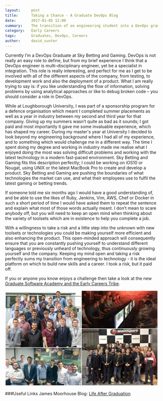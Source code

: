 ```yaml
---
layout:     post
title:      Taking a Chance - A Graduate DevOps Blog
date:       2017-01-05 12:00
summary:    The transition of an engineering student into a DevOps graduate, through the Software Academy at Sky Betting and Gaming. 
category:   Early Careers
tags:       Graduates, DevOps, Careers
author:     david_sunter
---
```


Currently I’m a DevOps Graduate at Sky Betting and Gaming.  DevOps is not really an easy role to define, but from my brief experience I think that a DevOps engineer is multi-disciplinary engineer, yet be a specialist in integration. This role is really interesting, and perfect for me as I get to be involved with all of the different aspects of the company, from testing, to development work and also the deployment of a product. What I am really trying to say is: if you like understanding the flow of information, solving problems by using analytical approaches or like to debug broken code – you should consider a role in DevOps.

While at Loughborough University, I was part of a sponsorship program for a defence organisation which meant I completed summer placements as well as a year in industry between my second and third year for that company. Giving up my summers wasn’t quite as bad as it sounds; I got paid and most importantly it gave me some invaluable experience, which has shaped my career. During my master's year at University I decided to look beyond my engineering background where I had all of my experience, and to something which would challenge me in a different way. The time I spent doing my degree and working in industry made me realise what I enjoyed doing the most was solving difficult problems and working with the latest technology in a modern fast-paced environment. Sky Betting and Gaming fits this description perfectly; I could be working on iOS10 or Nougat, using UNIX or the latest MacBook Pro to create and develop a product. Sky Betting and Gaming are pushing the boundaries of what technologies the market can use, and what their employees use to fulfil the latest gaming or betting trends. 

If someone told me six months ago I would have a good understanding of, and be able to use the likes of Ruby, Jenkins, Vim, AWS, Chef or Docker in such a short period of time I would have asked them to repeat the sentence and explain what most of those words actually meant. I don’t mean to scare anybody off, but you will need to keep an open mind when thinking about the variety of toolsets which are in existence to help you complete a job. 

With a willingness to take a risk and a little step into the unknown with new toolsets or technologies you could be making yourself more efficient and also enhancing the product. This open-minded approach will consequently ensure that you are constantly pushing yourself to understand different languages or previously unheard of technology, thus continuously growing yourself and the company. Keeping my mind open and taking a risk perfectly sums my transition from engineering to technology - it is the ideal platform on which to build new skills and a career. I took a risk, but it paid off. 


If you or anyone you know enjoys a challenge then take a look at the new [Graduate Software Academy and the Early Careers Tribe](https://skybetcareers.com/our-tribes/early-careers-tribe).

![Sky Betting & Gaming Eareer Careers](/images/early_careers.jpg "Sky Betting & Gaming Early Careers")

###Useful Links
James Moorhouse Blog: [Life After Graduation](http://engineering.skybettingandgaming.com/2016/03/16/life-after-graduation/)
